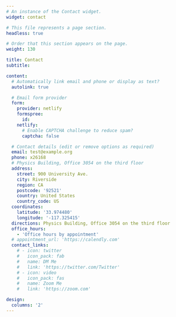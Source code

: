 ```yaml
---
# An instance of the Contact widget.
widget: contact

# This file represents a page section.
headless: true

# Order that this section appears on the page.
weight: 130

title: Contact
subtitle:

content:
  # Automatically link email and phone or display as text?
  autolink: true

  # Email form provider
  form:
    provider: netlify
    formspree:
      id:
    netlify:
      # Enable CAPTCHA challenge to reduce spam?
      captcha: false

  # Contact details (edit or remove options as required)
  email: test@example.org
  phone: x26168
  # Physics Building, Office 3054 on the third floor
  address:
    street: 900 University Ave.
    city: Riverside
    region: CA
    postcode: '92521'
    country: United States
    country_code: US
  coordinates:
    latitude: '33.974480'
    longitude: '-117.325415'
  directions: Physics Building, Office 3054 on the third floor
  office_hours:
    - 'Office hours by appointment'
  # appointment_url: 'https://calendly.com'
  contact_links:
    # - icon: twitter
    #   icon_pack: fab
    #   name: DM Me
    #   link: 'https://twitter.com/Twitter'
    # - icon: video
    #   icon_pack: fas
    #   name: Zoom Me
    #   link: 'https://zoom.com'

design:
  columns: '2'
---
```


